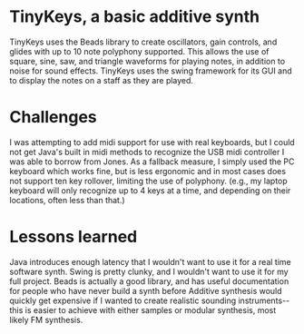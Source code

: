 # TinyKeys, a basic additive synth

TinyKeys uses the Beads library to create oscillators, gain controls, and glides with up to 10 note polyphony supported.
This allows the use of square, sine, saw, and triangle waveforms for playing notes, in addition to noise for sound effects.
TinyKeys uses the swing framework for its GUI and to display the notes on a staff as they are played.

# Challenges
I was attempting to add midi support for use with real keyboards, but I could not get Java's built in midi methods to
recognize the USB midi controller I was able to borrow from Jones. As a fallback measure, I simply used the PC keyboard
which works fine, but is less ergonomic and in most cases does not support ten key rollover, limiting the use of
polyphony. (e.g., my laptop keyboard will only recognize up to 4 keys at a time, and depending on their locations,
often less than that.)

# Lessons learned
Java introduces enough latency that I wouldn't want to use it for a real time software synth.
Swing is pretty clunky, and I wouldn't want to use it for my full project.
Beads is actually a good library, and has useful documentation for people who have never build a synth before
Additive synthesis would quickly get expensive if I wanted to create realistic sounding instruments--this is easier to
achieve with either samples or modular synthesis, most likely FM synthesis. 


